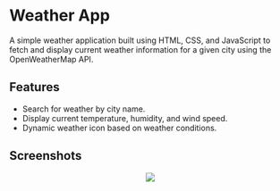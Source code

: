# Weather App

A simple weather application built using HTML, CSS, and JavaScript to fetch and display current weather information for a given city using the OpenWeatherMap API.

## Features

- Search for weather by city name.
- Display current temperature, humidity, and wind speed.
- Dynamic weather icon based on weather conditions.

## Screenshots


<p align="center">
  <img src="https://github.com/stha1122/Weather_application/assets/122188963/cebb5b76-4d69-4f0e-a281-1096605460a7">
</p>
